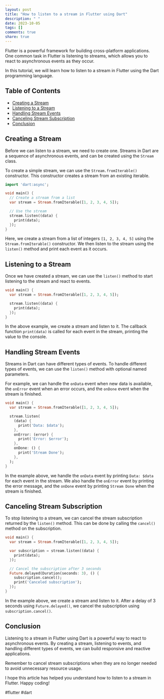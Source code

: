```yaml
---
layout: post
title: "How to listen to a stream in Flutter using Dart"
description: " "
date: 2023-10-05
tags: []
comments: true
share: true
---
```


Flutter is a powerful framework for building cross-platform applications. One common task in Flutter is listening to streams, which allows you to react to asynchronous events as they occur.

In this tutorial, we will learn how to listen to a stream in Flutter using the Dart programming language.

## Table of Contents
- [Creating a Stream](#creating-a-stream)
- [Listening to a Stream](#listening-to-a-stream)
- [Handling Stream Events](#handling-stream-events)
- [Canceling Stream Subscription](#canceling-stream-subscription)
- [Conclusion](#conclusion)

## Creating a Stream

Before we can listen to a stream, we need to create one. Streams in Dart are a sequence of asynchronous events, and can be created using the `Stream` class.

To create a simple stream, we can use the `Stream.fromIterable()` constructor. This constructor creates a stream from an existing iterable.

```dart
import 'dart:async';

void main() {
  // Create a stream from a list
  var stream = Stream.fromIterable([1, 2, 3, 4, 5]);

  // Use the stream
  stream.listen((data) {
    print(data);
  });
}
```

Here, we create a stream from a list of integers `[1, 2, 3, 4, 5]` using the `Stream.fromIterable()` constructor. We then listen to the stream using the `listen()` method and print each event as it occurs.

## Listening to a Stream

Once we have created a stream, we can use the `listen()` method to start listening to the stream and react to events.

```dart
void main() {
  var stream = Stream.fromIterable([1, 2, 3, 4, 5]);

  stream.listen((data) {
    print(data);
  });
}
```

In the above example, we create a stream and listen to it. The callback function `print(data)` is called for each event in the stream, printing the value to the console.

## Handling Stream Events

Streams in Dart can have different types of events. To handle different types of events, we can use the `listen()` method with optional named parameters.

For example, we can handle the `onData` event when new data is available, the `onError` event when an error occurs, and the `onDone` event when the stream is finished.

```dart
void main() {
  var stream = Stream.fromIterable([1, 2, 3, 4, 5]);

  stream.listen(
    (data) {
      print('Data: $data');
    },
    onError: (error) {
      print('Error: $error');
    },
    onDone: () {
      print('Stream Done');
    },
  );
}
```

In the example above, we handle the `onData` event by printing `Data: $data` for each event in the stream. We also handle the `onError` event by printing the error message, and the `onDone` event by printing `Stream Done` when the stream is finished.

## Canceling Stream Subscription

To stop listening to a stream, we can cancel the stream subscription returned by the `listen()` method. This can be done by calling the `cancel()` method on the subscription.

```dart
void main() {
  var stream = Stream.fromIterable([1, 2, 3, 4, 5]);

  var subscription = stream.listen((data) {
    print(data);
  });

  // Cancel the subscription after 3 seconds
  Future.delayed(Duration(seconds: 3), () {
    subscription.cancel();
    print('Canceled subscription');
  });
}
```

In the example above, we create a stream and listen to it. After a delay of 3 seconds using `Future.delayed()`, we cancel the subscription using `subscription.cancel()`.

## Conclusion

Listening to a stream in Flutter using Dart is a powerful way to react to asynchronous events. By creating a stream, listening to events, and handling different types of events, we can build responsive and reactive applications.

Remember to cancel stream subscriptions when they are no longer needed to avoid unnecessary resource usage.

I hope this article has helped you understand how to listen to a stream in Flutter. Happy coding!

#flutter #dart